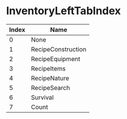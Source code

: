 # InventoryLeftTabIndex

Index | Name
--- | ---
0 | None
1 | RecipeConstruction
2 | RecipeEquipment
3 | RecipeItems
4 | RecipeNature
5 | RecipeSearch
6 | Survival
7 | Count